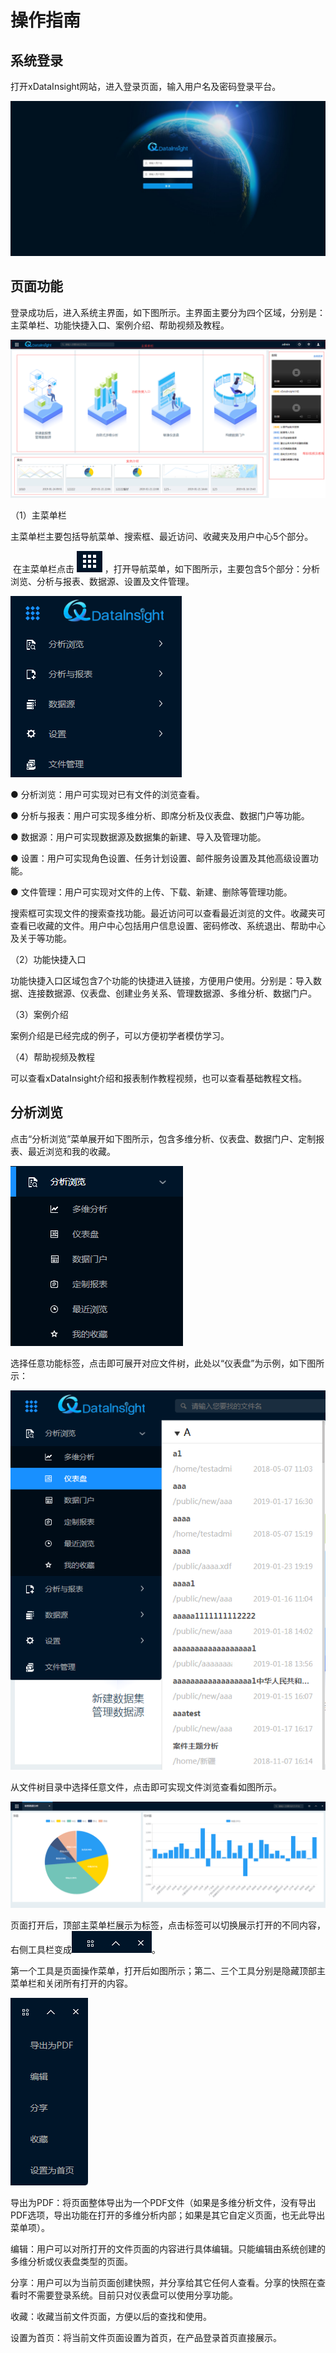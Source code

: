 # 操作指南

## 系统登录

打开xDataInsight网站，进入登录页面，输入用户名及密码登录平台。

![JPG](../../image/10.jpg)



## 页面功能

登录成功后，进入系统主界面，如下图所示。主界面主要分为四个区域，分别是：主菜单栏、功能快捷入口、案例介绍、帮助视频及教程。​                             

![PNG](../../image/image011.png)

（1）主菜单栏

​       主菜单栏主要包括导航菜单、搜索框、最近访问、收藏夹及用户中心5个部分。

​       在主菜单栏点击 ![PNG](../../image/image012.png)  ，打开导航菜单，如下图所示，主要包含5个部分：分析浏览、分析与报表、数据源、设置及文件管理。

![PNG](../../image/image013.png)

● 分析浏览：用户可实现对已有文件的浏览查看。

● 分析与报表：用户可实现多维分析、即席分析及仪表盘、数据门户等功能。

● 数据源：用户可实现数据源及数据集的新建、导入及管理功能。

● 设置：用户可实现角色设置、任务计划设置、邮件服务设置及其他高级设置功能。

● 文件管理：用户可实现对文件的上传、下载、新建、删除等管理功能。

搜索框可实现文件的搜索查找功能。最近访问可以查看最近浏览的文件。收藏夹可查看已收藏的文件。用户中心包括用户信息设置、密码修改、系统退出、帮助中心及关于等功能。

（2）功能快捷入口

功能快捷入口区域包含7个功能的快捷进入链接，方便用户使用。分别是：导入数据、连接数据源、仪表盘、创建业务关系、管理数据源、多维分析、数据门户。

（3）案例介绍

案例介绍是已经完成的例子，可以方便初学者模仿学习。

（4）帮助视频及教程

可以查看xDataInsight介绍和报表制作教程视频，也可以查看基础教程文档。



## 分析浏览

点击“分析浏览”菜单展开如下图所示，包含多维分析、仪表盘、数据门户、定制报表、最近浏览和我的收藏。

![PNG](../../image/image014.png)

选择任意功能标签，点击即可展开对应文件树，此处以“仪表盘”为示例，如下图所示：

![PNG](../../image/image015.png)

从文件树目录中选择任意文件，点击即可实现文件浏览查看如图所示。

![PNG](../../image/image016.png)

页面打开后，顶部主菜单栏展示为标签，点击标签可以切换展示打开的不同内容，右侧工具栏变成![PNG](../../image/image017.png)。

第一个工具是页面操作菜单，打开后如图所示；第二、三个工具分别是隐藏顶部主菜单栏和关闭所有打开的内容。

![PNG](../../image/image018.png)

导出为PDF：将页面整体导出为一个PDF文件（如果是多维分析文件，没有导出PDF选项，导出功能在打开的多维分析内部；如果是其它自定义页面，也无此导出菜单项）。

编辑：用户可以对所打开的文件页面的内容进行具体编辑。只能编辑由系统创建的多维分析或仪表盘类型的页面。

分享：用户可以为当前页面创建快照，并分享给其它任何人查看。分享的快照在查看时不需要登录系统。目前只对仪表盘可以使用分享功能。

收藏：收藏当前文件页面，方便以后的查找和使用。

设置为首页：将当前文件页面设置为首页，在产品登录首页直接展示。